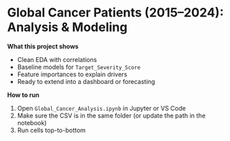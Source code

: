 # Global Cancer Patients (2015–2024): Analysis & Modeling

**What this project shows**
- Clean EDA with correlations
- Baseline models for `Target_Severity_Score`
- Feature importances to explain drivers
- Ready to extend into a dashboard or forecasting

**How to run**
1. Open `Global_Cancer_Analysis.ipynb` in Jupyter or VS Code
2. Make sure the CSV is in the same folder (or update the path in the notebook)
3. Run cells top-to-bottom
